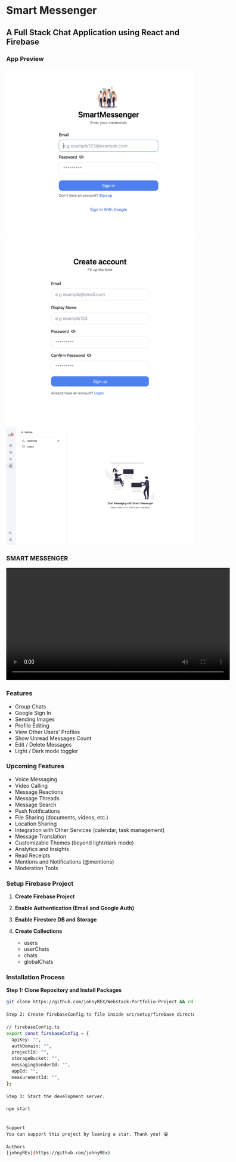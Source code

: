 # Smart Messenger

## A Full Stack Chat Application using React and Firebase

### App Preview

![Sign In](./public/assets/SignIn.png)
![Sign Up](./public/assets/Signup.png)
![logged In](./public/assets/loggedIn.png)

### SMART MESSENGER
<video width="600" controls>
  <source src="./public/assets/review.mp4" type="video/mp4">
  Your browser does not support the video tag.
</video>

### Features

- Group Chats
- Google Sign In
- Sending Images
- Profile Editing
- View Other Users' Profiles
- Show Unread Messages Count
- Edit / Delete Messages
- Light / Dark mode toggler

### Upcoming Features

- Voice Messaging
- Video Calling
- Message Reactions
- Message Threads
- Message Search
- Push Notifications
- File Sharing (documents, videos, etc.)
- Location Sharing
- Integration with Other Services (calendar, task management)
- Message Translation
- Customizable Themes (beyond light/dark mode)
- Analytics and Insights
- Read Receipts
- Mentions and Notifications (@mentions)
- Moderation Tools

### Setup Firebase Project

1. **Create Firebase Project**
2. **Enable Authentication (Email and Google Auth)**
3. **Enable Firestore DB and Storage**

4. **Create Collections**
   - users
   - userChats
   - chats
   - globalChats

### Installation Process

**Step 1: Clone Repository and Install Packages**

```bash
git clone https://github.com/johnyREX/Webstack-Portfolio-Project && cd Webstack-Portfolio-Project && npm install

Step 2: Create firebaseConfig.ts file inside src/setup/firebase directory.

// firebaseConfig.ts
export const firebaseConfig = {
  apiKey: "",
  authDomain: "",
  projectId: "",
  storageBucket: "",
  messagingSenderId: "",
  appId: "",
  measurementId: "",
};

Step 3: Start the development server.

npm start


Support
You can support this project by leaving a star. Thank you! 😁

Authors
[johnyREx](https://github.com/johnyREx)
```
